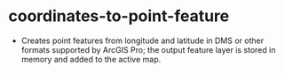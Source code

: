 # coordinates-to-point-feature

* Creates point features from longitude and latitude in DMS or other formats supported by ArcGIS Pro; the output feature layer is stored in memory and added to the active map.

